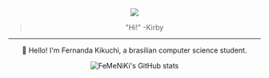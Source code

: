 <div align="center">
<img src="https://media.tenor.com/L4TD4MWFy40AAAAj/kirby.gif"> 

> "Hi!" -Kirby

-------------

🌸 Hello! I'm Fernanda Kikuchi, a brasilian computer science student.

![FeMeNiKi's GitHub stats](https://github-readme-stats.vercel.app/api?username=FeMeNiKi&show_icons=true&theme=dracula)

<!--
**FeMeNiKi/FeMeNiKi** is a ✨ _special_ ✨ repository because its `README.md` (this file) appears on your GitHub profile.

Here are some ideas to get you started:

- 🔭 I’m currently working on ...
- 🌱 I’m currently learning ...
- 👯 I’m looking to collaborate on ...
- 🤔 I’m looking for help with ...
- 💬 Ask me about ...
- 📫 How to reach me: ...
- 😄 Pronouns: ...
- ⚡ Fun fact: ...
-->

